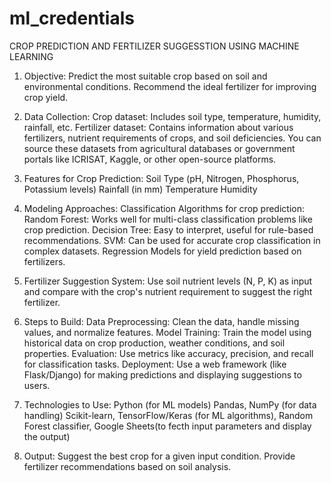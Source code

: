 # ml_credentials
CROP PREDICTION AND FERTILIZER SUGGESSTION USING MACHINE LEARNING
1. Objective:
Predict the most suitable crop based on soil and environmental conditions.
Recommend the ideal fertilizer for improving crop yield.
2. Data Collection:
Crop dataset: Includes soil type, temperature, humidity, rainfall, etc.
Fertilizer dataset: Contains information about various fertilizers, nutrient requirements of crops, and soil deficiencies.
You can source these datasets from agricultural databases or government portals like ICRISAT, Kaggle, or other open-source platforms.

3. Features for Crop Prediction:
Soil Type (pH, Nitrogen, Phosphorus, Potassium levels)
Rainfall (in mm)
Temperature
Humidity
4. Modeling Approaches:
Classification Algorithms for crop prediction:
Random Forest: Works well for multi-class classification problems like crop prediction.
Decision Tree: Easy to interpret, useful for rule-based recommendations.
SVM: Can be used for accurate crop classification in complex datasets.
Regression Models for yield prediction based on fertilizers.
5. Fertilizer Suggestion System:
Use soil nutrient levels (N, P, K) as input and compare with the crop's nutrient requirement to suggest the right fertilizer.
6. Steps to Build:
Data Preprocessing: Clean the data, handle missing values, and normalize features.
Model Training: Train the model using historical data on crop production, weather conditions, and soil properties.
Evaluation: Use metrics like accuracy, precision, and recall for classification tasks.
Deployment: Use a web framework (like Flask/Django) for making predictions and displaying suggestions to users.
7. Technologies to Use:
Python (for ML models)
Pandas, NumPy (for data handling)
Scikit-learn, TensorFlow/Keras (for ML algorithms),
Random Forest classifier,
Google Sheets(to fecth input parameters and display the output)
9. Output:
Suggest the best crop for a given input condition.
Provide fertilizer recommendations based on soil analysis.
